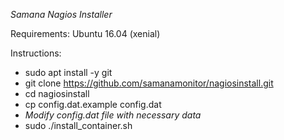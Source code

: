 *Samana Nagios Installer*

Requirements: Ubuntu 16.04 (xenial)

Instructions:

* sudo apt install -y git
* git clone https://github.com/samanamonitor/nagiosinstall.git
* cd nagiosinstall
* cp config.dat.example config.dat
* *Modify config.dat file with necessary data*
* sudo ./install_container.sh <ip address of the linux server>
